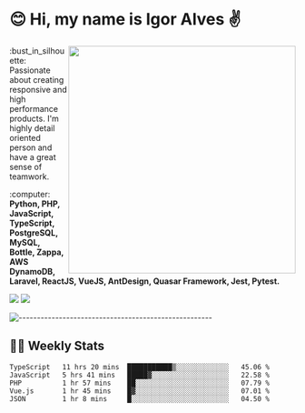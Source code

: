 # :blush: Hi, my name is Igor Alves :v:

<img src="https://github-readme-stats.vercel.app/api?username=iguit0&show_icons=true&count_private=true&theme=onedark" min-width="400px" max-width="400px" width="400px" align="right" />

<p align="left"> 
  :bust_in_silhouette: Passionate about creating responsive and high performance products.
  I'm highly detail oriented person and have a great sense of teamwork.
</p>

<p align="left">
  :computer: <strong>Python, PHP, JavaScript, TypeScript, PostgreSQL, MySQL, Bottle, Zappa, AWS DynamoDB, Laravel, ReactJS, VueJS, AntDesign, Quasar Framework, Jest, Pytest.</strong>
</p>

<p align="left">
  <a href="https://www.linkedin.com/in/igor-lucio-alves" target="_blank" rel="noopener noreferrer" alt="LinkedIn">
  <img src="https://img.shields.io/badge/LinkedIn-0077B5?style=for-the-badge&logo=linkedin&logoColor=white" /></a>

  <a href="https://t.me/iguit0" target="_blank" rel="noopener noreferrer" alt="Telegram">
  <img src="https://img.shields.io/badge/Telegram-2CA5E0?style=for-the-badge&logo=telegram&logoColor=white" /></a>
</p>

![-----------------------------------------------------](https://raw.githubusercontent.com/andreasbm/readme/master/assets/lines/aqua.png)

## :man_technologist: Weekly Stats
<!--START_SECTION:waka-->
```text
TypeScript   11 hrs 20 mins  ███████████▒░░░░░░░░░░░░░   45.06 % 
JavaScript   5 hrs 41 mins   █████▓░░░░░░░░░░░░░░░░░░░   22.58 % 
PHP          1 hr 57 mins    ██░░░░░░░░░░░░░░░░░░░░░░░   07.79 % 
Vue.js       1 hr 45 mins    █▓░░░░░░░░░░░░░░░░░░░░░░░   07.01 % 
JSON         1 hr 8 mins     █░░░░░░░░░░░░░░░░░░░░░░░░   04.50 % 
```
<!--END_SECTION:waka-->
